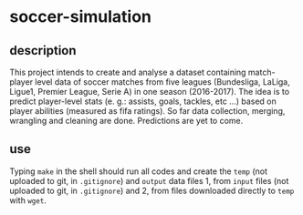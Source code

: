 # soccer-simulation

## description
This project intends to create and analyse a dataset containing match-player level data of soccer matches from five leagues (Bundesliga, LaLiga, Ligue1, Premier League, Serie A) in one season (2016-2017). The idea is to predict player-level stats (e. g.: assists, goals, tackles, etc ...) based on player abilities (measured as fifa ratings). So far data collection, merging, wrangling and cleaning are done. Predictions are yet to come.

## use
Typing `make` in the shell should run all codes and create the `temp` (not uploaded to git, in `.gitignore`) and `output` data files 1, from `input` files (not uploaded to git, in `.gitignore`) and 2, from files downloaded directly to `temp` with `wget`.
